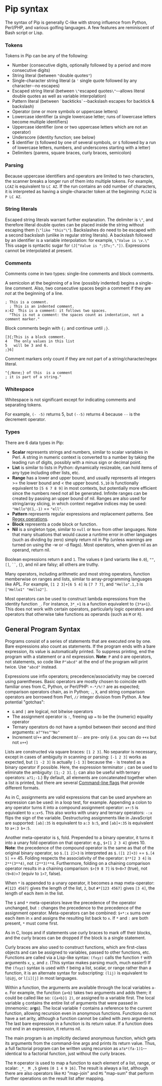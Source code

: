 
# Pip syntax

The syntax of Pip is generally C-like with strong influence from Python, Perl/PHP, and various golfing languages. A few features are reminiscent of Bash script or Lisp.

### Tokens

Tokens in Pip can be any of the following:

 - Number (consecutive digits, optionally followed by a period and more consecutive digits)
 - String literal (between `"`double quotes`"`)
 - Single-character string literal (a `'` single quote followed by any character--no escapes)
 - Escaped string literal (between `\"`escaped quotes`\"`--allows literal double quotes as well as variable interpolation)
 - Pattern literal (between ``` ` ```backticks``` ` ```--backslash escapes for backtick & backslash)
 - Operator (one or more symbols or uppercase letters)
 - Lowercase identifier (a single lowercase letter; runs of lowercase letters become multiple identifiers)
 - Uppercase identifier (one or two uppercase letters which are not an operator)
 - Underscore (identity function; see below)
 - $ identifier (`$` followed by one of several symbols, or `$` followed by a run of lowercase letters, numbers, and underscores starting with a letter)
 - Delimiters (parens, square braces, curly braces, semicolon)

### Parsing

Because uppercase identifiers and operators are limited to two characters, the scanner breaks a longer run of them into multiple tokens. For example, `LCAZ` is equivalent to `LC AZ`. If the run contains an odd number of characters, it is interpreted as having a single-character token at the beginning: `PLCAZ` is `P LC AZ`.

### String literals

Escaped string literals warrant further explanation. The delimiter is `\"`, and therefore literal double quotes can be placed inside the string without escaping them (`\"like "this"\"`). Backslashes do need to be escaped with a second backslash (unlike in regular string literals). A backslash followed by an identifier is a variable interpolation: for example, `\"Value is \v.\"` This usage is syntactic sugar for `(J["Value is ";STv;"."])`. Expressions cannot be interpolated at present.

### Comments

Comments come in two types: single-line comments and block comments.

A semicolon at the beginning of a line (possibly indented) begins a single-line comment. Also, two consecutive spaces begin a comment if they are *not* at the beginning of a line.

    ; This is a comment.
      ; This is an indented comment.
    x:42  This is a comment: it follows two spaces.
      "This is not a comment: the spaces count as indentation, not a comment marker."

Block comments begin with `{;` and continue until `;}`.

    [3{;This is a block comment.
    4   The only values in this list
    5   will be 3 and 6.
    ;}6]

Comment markers only count if they are not part of a string/character/regex literal.

    "{;None;} of this  is a comment
    ; it is part of a string."

### Whitespace

Whitespace is not significant except for indicating comments and separating tokens.

For example, `(- -5)` returns 5, but `(--5)` returns 4 because `--` is the decrement operator.

### Types

There are 6 data types in Pip:

 - **Scalar** represents strings and numbers, similar to scalar variables in Perl. A string in numeric context is converted to a number by taking the leading run of digits, possibly with a minus sign or decimal point.
 - **List** is similar to lists in Python: dynamically resizeable, can hold items of any type including other lists, etc.
 - **Range** has a lower and upper bound, and usually represents all integers >= the lower bound and < the upper bound. `5,10` is functionally equivalent to `[5 6 7 8 9]` in most contexts, but potentially more efficient since the numbers need not all be generated. Infinite ranges can be created by passing an upper bound of nil. Ranges are also used for string/array slicing, in which context negative indices may be used: `"Hello"@(1,-1)` == `"ell"`.
 - **Pattern** represents regular expressions and replacement patterns. See [Regex operations](https://github.com/dloscutoff/pip/blob/master/docs/Regex%20operations.md).
 - **Block** represents a code block or function.
 - **Nil** is a singleton type, similar to `null` or `None` from other languages. Note that many situations that would cause a runtime error in other languages (such as dividing by zero) simply return nil in Pip (unless warnings are turned on using the -w or -d flags). Most operators, when given nil as an operand, return nil.

Boolean expressions return `0` and `1`. The values `0` (and variants like `0.0`), `""`, `[]`, <code>``</code>, `{}`, and nil are falsy; all others are truthy.

Many operators, including arithmetic and most string operators, function memberwise on ranges and lists, similar to array-programming languages like APL. For example, `[1 2 3]+[6 5 4]` is `[7 7 7]`, and `"Hello".1,3` is `["Hello1" "Hello2"]`.

Most operators can be used to construct lambda expressions from the identity function `_`. For instance, `3*_+1` is a function equivalent to `{3*a+1}`. This does not work with certain operators, particularly logic operators and operators that otherwise take functions as operands (such as `M` or `R`).

## General Program Syntax

Programs consist of a series of statements that are executed one by one. Bare expressions also count as statements. If the program ends with a bare expression, its value is automatically printed. To suppress printing, end the program with a statement or a nil expression. **Note**: `P` and `O` are operators, not statements, so code like `P"abcd"` at the end of the program will print twice. Use `"abcd"` instead.

Expressions use infix operators; precedence/associativity may be coerced using parentheses. Basic operators are mostly chosen to coincide with familiar ones from C, Python, or Perl/PHP: `+-*/%!?` are as expected; comparison operators chain, as in Python; `.`, `X`, and string comparison operators are borrowed from Perl, `//` integer division from Python. A few potential "gotchas":

 - `&` and `|` are logical, not bitwise operators
 - The assignment operator is `:`, freeing up `=` to be the (numeric) equality operator
 - Ternary operators do not have a symbol between their second and third arguments: `a?"Yes""No"`
 - Increment `U`/`++` and decrement `D`/`--` are pre- only (i.e. you can do `++x` but not `x++`)

Lists are constructed via square braces: `[1 2 3]`. No separator is necessary, except in cases of ambiguity in scanning or parsing: `[-1 2 3]` works as expected, but `[1 -2 3]` is actually `[-1 3]` because the `-` is treated as a binary operator if possible. Here, the expression terminator `;` can be used to eliminate the ambiguity: `[1;-2 3]`. (`;` can also be useful with ternary operators: `a?1;-1`.) By default, all elements are concatenated together when a list is printed, but there are several [Command-line flags](https://github.com/dloscutoff/pip/blob/master/docs/Command-line%20flags.md) that provide different formats.

As in C, assignments are valid expressions that can be used anywhere an expression can be used: in a loop test, for example. Appending a colon to any operator turns it into a compound assignment operator: `x+:5` is equivalent to `x:x+5`. This also works with unary and ternary operators: `-:x` flips the sign of the variable. Destructuring assignments like in JavaScript are supported: `[ab]:35` is equivalent to `a:3 b:5`, and `[ab]+:35` is equivalent to `a+:3 b+:5`.

Another meta-operator is `$`, fold. Prepended to a binary operator, it turns it into a unary fold operation on that operator: e.g., `$+[1 2 3 4]` gives 10. **Note**: the precedence of the compound operator is the same as that of the original binary operator, so `$.[1 2]+3` is interpreted as `$.([1 2]+3)` == `$.[4 5]` == 45. Folding respects the associativity of the operator: `$**[2 3 4]` is `2**(3**4)`, not `(2**3)**4`. Furthermore, folding on a chaining comparison operator results in a chaining comparison: `$>[9 8 7]` is `9>8>7` (true), not `(9>8)>7` (equiv to `1>7`, false).

When `*` is appended to a unary operator, it becomes a map meta-operator: `#[123 4567]` gives the length of the list, `2`, but `#*[123 4567]` gives `[3 4]`, the length of each item in the list.

The `$` and `*` meta-operators leave the precedence of the operator unchanged, but `:` changes the precedence to the precedence of the assignment operator. Meta-operators can be combined: `$+*:x` sums over each item in `x` and assigns the resulting list back to `x`. If `*` and `:` are both present, `*` must come first.

As in C, loops and if statements use curly braces to mark off their blocks, and the curly braces can be dropped if the block is a single statement.

Curly braces are also used to construct functions, which are first-class objects and can be assigned to variables, passed to other functions, etc. Functions are called via a Lisp-like syntax: `(fxyz)` calls the function `f` with arguments `x`, `y`, and `z`. (This syntax makes parsing much, much easier!) If the `(fxyz)` syntax is used with `f` being a list, scalar, or range rather than a function, it is an alternate syntax for subscripting: `(lij)` is equivalent to `l@i@j`, or `l[i][j]` in most languages.

Within a function, the arguments are available through the local variables `a-e`. For example, the function `{a+b}` takes two arguments and adds them; it could be called like so: `({a+b}1 2)`, or assigned to a variable first. The local variable `g` contains the entire list of arguments that were passed in (mnemonic: ar**g**s). The local variable `f` contains a reference to the current function, allowing recursion even in anonymous functions. Functions do not have a set arity, although a function cannot be called with zero arguments. The last bare expression in a function is its return value. If a function does not end in an expression, it returns nil.

The main program is an implicitly declared anonymous function, which gets its arguments from the command-line args and prints its return value. Thus, a full factorial program can be written using recursion as `a?a*(fa-1)1`--identical to a factorial function, just without the curly braces.

The `M` operator is used to map a function to each element of a list, range, or scalar: `_*_ M ,5` gives `[0 1 4 9 16]`. The result is always a list, although there are also operators like `MJ` "map-join" and `MS` "map-sum" that perform further operations on the result list after mapping.
